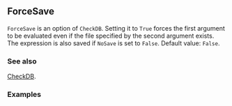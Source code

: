 ## ForceSave

`ForceSave` is an option of `CheckDB`. Setting it to `True` forces the first argument to be evaluated even if the file specified by the second argument exists.  The expression is also saved if `NoSave` is set to `False`. Default value: `False`.

### See also

[CheckDB](CheckDB).

### Examples